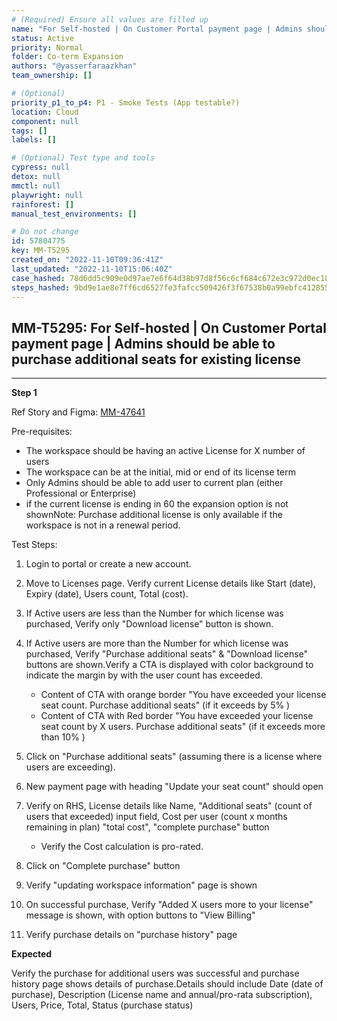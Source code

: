 ```yaml
---
# (Required) Ensure all values are filled up
name: "For Self-hosted | On Customer Portal payment page | Admins should be able to purchase additional seats for existing license"
status: Active
priority: Normal
folder: Co-term Expansion
authors: "@yasserfaraazkhan"
team_ownership: []

# (Optional)
priority_p1_to_p4: P1 - Smoke Tests (App testable?)
location: Cloud
component: null
tags: []
labels: []

# (Optional) Test type and tools
cypress: null
detox: null
mmctl: null
playwright: null
rainforest: []
manual_test_environments: []

# Do not change
id: 57804775
key: MM-T5295
created_on: "2022-11-10T09:36:41Z"
last_updated: "2022-11-10T15:06:40Z"
case_hashed: 78d6dd5c909e0d97ae7e6f64d38b97d8f56c6cf684c672e3c972d0ec186d9369e1b27cd3ab0a4416ea7956a596ec4d9e
steps_hashed: 9bd9e1ae8e7ff6cd6527fe3fafcc509426f3f67538b0a99ebfc4128551e326cf3215a7cce6e5d160aec1336dc4d34da5
---
```


<!-- (Auto-generated) Based on frontmatter's "key" and "name" -->

## MM-T5295: For Self-hosted | On Customer Portal payment page | Admins should be able to purchase additional seats for existing license

---

**Step 1**

Ref Story and Figma: [MM-47641](https://mattermost.atlassian.net/browse/MM-47641)

Pre-requisites:

- The workspace should be having an active License for X number of users
- The workspace can be at the initial, mid or end of its license term
- Only Admins should be able to add user to current plan (either Professional or Enterprise)
- if the current license is ending in 60 the expansion option is not shownNote: Purchase additional license is only available if the workspace is not in a renewal period.

Test Steps:

1. Login to portal or create a new account.

2. Move to Licenses page. Verify current License details like Start (date), Expiry (date), Users count, Total (cost).

3. If Active users are less than the Number for which license was purchased, Verify only "Download license" button is shown.

4. If Active users are more than the Number for which license was purchased, Verify "Purchase additional seats" & "Download license" buttons are shown.Verify a CTA is displayed with color background to indicate the margin by with the user count has exceeded.

   - Content of CTA with orange border "You have exceeded your license seat count. Purchase additional seats" (if it exceeds by 5% )
   - Content of CTA with Red border "You have exceeded your license seat count by X users. Purchase additional seats" (if it exceeds more than 10% )

5. Click on "Purchase additional seats" (assuming there is a license where users are exceeding).

6. New payment page with heading "Update your seat count" should open

7. Verify on RHS, License details like Name, "Additional seats" (count of users that exceeded) input field, Cost per user (count x months remaining in plan) "total cost", "complete purchase" button

   - Verify the Cost calculation is pro-rated.

8. Click on "Complete purchase" button

9. Verify "updating workspace information" page is shown

10. On successful purchase, Verify "Added X users more to your license" message is shown, with option buttons to "View Billing"

11. Verify purchase details on "purchase history" page

**Expected**

Verify the purchase for additional users was successful and purchase history page shows details of purchase.Details should include Date (date of purchase), Description (License name and annual/pro-rata subscription), Users, Price, Total, Status (purchase status)
